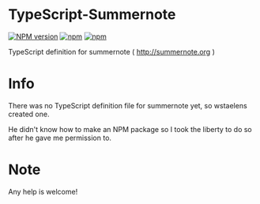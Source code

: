 # TypeScript-Summernote
[![NPM version](http://img.shields.io/npm/v/summernote-typescript.svg?style=flat)](https://www.npmjs.com/package/summernote-typescript)
[![npm](https://img.shields.io/npm/l/summernote-typescript.svg)](https://www.npmjs.com/package/summernote-typescript)
[![npm](https://img.shields.io/npm/dt/summernote-typescript.svg)](https://www.npmjs.com/package/summernote-typescript)


TypeScript definition for summernote ( http://summernote.org )

# Info
There was no TypeScript definition file for summernote yet, so wstaelens created one.

He didn't know how to make an NPM package so I took the liberty to do so after he gave me permission to.

# Note
Any help is welcome!
